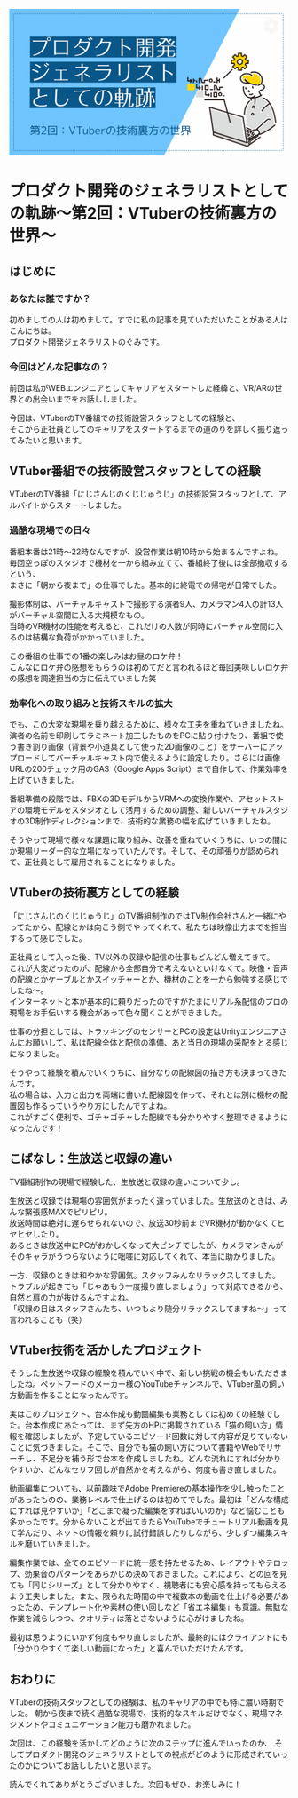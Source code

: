 ![CoverImage](images/20250623_product_development_generalist_part3/product_development_generalist_2.png)

# プロダクト開発のジェネラリストとしての軌跡〜第2回：VTuberの技術裏方の世界〜

## はじめに

### あなたは誰ですか？

初めましての人は初めまして。すでに私の記事を見ていただいたことがある人はこんにちは。  
プロダクト開発ジェネラリストのぐみです。

### 今回はどんな記事なの？

前回は私がWEBエンジニアとしてキャリアをスタートした経緯と、VR/ARの世界との出会いまでをお話ししました。

今回は、VTuberのTV番組での技術設営スタッフとしての経験と、  
そこから正社員としてのキャリアをスタートするまでの道のりを詳しく振り返ってみたいと思います。

## VTuber番組での技術設営スタッフとしての経験

VTuberのTV番組「にじさんじのくじじゅうじ」の技術設営スタッフとして、アルバイトからスタートしました。

### 過酷な現場での日々

番組本番は21時〜22時なんですが、設営作業は朝10時から始まるんですよね。  
毎回空っぽのスタジオで機材を一から組み立てて、番組終了後には全部撤収するという、  
まさに「朝から夜まで」の仕事でした。基本的に終電での帰宅が日常でした。

撮影体制は、バーチャルキャストで撮影する演者9人、カメラマン4人の計13人がバーチャル空間に入る大規模なもの。  
当時のVR機材の性能を考えると、これだけの人数が同時にバーチャル空間に入るのは結構な負荷がかかっていました。  

この番組の仕事での1番の楽しみはお昼のロケ弁！  
こんなにロケ弁の感想をもらうのは初めてだと言われるほど毎回美味しいロケ弁の感想を調達担当の方に伝えていました笑

### 効率化への取り組みと技術スキルの拡大

でも、この大変な現場を乗り越えるために、様々な工夫を重ねていきましたね。  
演者の名前を印刷してラミネート加工したものをPCに貼り付けたり、番組で使う書き割り画像（背景や小道具として使った2D画像のこと）をサーバーにアップロードしてバーチャルキャスト内で使えるように設定したり。さらには画像URLの200チェック用のGAS（Google Apps Script）まで自作して、作業効率を上げていきました。

番組準備の段階では、FBXの3DモデルからVRMへの変換作業や、アセットストアの環境モデルをスタジオとして活用するための調整、新しいバーチャルスタジオの3D制作ディレクションまで、技術的な業務の幅を広げていきましたね。

そうやって現場で様々な課題に取り組み、改善を重ねていくうちに、いつの間にか現場リーダー的な立場になっていたんです。そして、その頑張りが認められて、正社員として雇用されることになりました。

## VTuberの技術裏方としての経験

「にじさんじのくじじゅうじ」のTV番組制作のではTV制作会社さんと一緒にやってたから、配線とかは向こう側でやってくれて、私たちは映像出力までを担当するって感じでした。

正社員として入った後、TV以外の収録や配信の仕事もどんどん増えてきて。  
これが大変だったのが、配線から全部自分で考えないといけなくて。映像・音声の配線とかケーブルとかスイッチャーとか、機材のことを一から勉強する感じでしたね〜。  
インターネットと本が基本的に頼りだったのですがたまにリアル系配信のプロの現場をお手伝いする機会があって色々聞くことができました。

仕事の分担としては、トラッキングのセンサーとPCの設定はUnityエンジニアさんにお願いして、私は配線全体と配信の準備、あと当日の現場の采配をとる感じになりました。

そうやって経験を積んでいくうちに、自分なりの配線図の描き方も決まってきたんです。  
私の場合は、入力と出力を両端に書いた配線図を作って、それとは別に機材の配置図も作るっていうやり方にしたんですよね。  
これがすごく便利で、ゴチャゴチャした配線でも分かりやすく整理できるようになったんです！

## こばなし：生放送と収録の違い

TV番組制作の現場で経験した、生放送と収録の違いについて少し。

生放送と収録では現場の雰囲気がまったく違っていました。生放送のときは、みんな緊張感MAXでピリピリ。  
放送時間は絶対に遅らせられないので、放送30秒前までVR機材が動かなくてヒヤヒヤしたり。  
あるときは放送中にPCがおかしくなって大ピンチでしたが、カメラマンさんがそのキャラがうつらないように咄嗟に対応してくれて、本当に助かりました。

一方、収録のときは和やかな雰囲気。スタッフみんなリラックスしてました。  
トラブルが起きても「じゃあもう一度撮り直しましょう」って対応できるから、自然と肩の力が抜けるんですよね。  
「収録の日はスタッフさんたち、いつもより随分リラックスしてますね〜」って言われることも（笑）

## VTuber技術を活かしたプロジェクト

そうした生放送や収録の経験を積んでいく中で、新しい挑戦の機会もいただきましたね。ペットフードのメーカー様のYouTubeチャンネルで、VTuber風の飼い方動画を作ることになったんです。

実はこのプロジェクト、台本作成も動画編集も業務としては初めての経験でした。台本作成にあたっては、まず先方のHPに掲載されている「猫の飼い方」情報を確認しましたが、予定しているエピソード回数に対して内容が足りていないことに気づきました。そこで、自分でも猫の飼い方について書籍やWebでリサーチし、不足分を補う形で台本を作成しましたね。どんな流れにすれば分かりやすいか、どんなセリフ回しが自然かを考えながら、何度も書き直しました。

動画編集についても、以前趣味でAdobe Premiereの基本操作を少し触ったことがあったものの、業務レベルで仕上げるのは初めてでした。最初は「どんな構成にすれば見やすいか」「どこまで凝った編集をすればいいのか」など悩むことも多かったです。分からないことが出てきたらYouTubeでチュートリアル動画を見て学んだり、ネットの情報を頼りに試行錯誤したりしながら、少しずつ編集スキルを磨いていきました。

編集作業では、全てのエピソードに統一感を持たせるため、レイアウトやテロップ、効果音のパターンをあらかじめ決めておきました。これにより、どの回を見ても「同じシリーズ」として分かりやすく、視聴者にも安心感を持ってもらえるよう工夫しました。また、限られた時間の中で複数本の動画を仕上げる必要があったため、テンプレート化や素材の使い回しなど「省エネ編集」も意識。無駄な作業を減らしつつ、クオリティは落とさないように心がけましたね。

最初は思うようにいかず何度もやり直しましたが、最終的にはクライアントにも「分かりやすくて楽しい動画になった」と喜んでいただけたんです。

## おわりに

VTuberの技術スタッフとしての経験は、私のキャリアの中でも特に濃い時期でした。
朝から夜まで続く過酷な現場で、技術的なスキルだけでなく、現場マネジメントやコミュニケーション能力も磨かれました。

次回は、この経験を活かしてどのように次のステップに進んでいったのか、
そしてプロダクト開発のジェネラリストとしての視点がどのように形成されていったのかについてお話ししたいと思います。

読んでくれてありがとうございました。次回もぜひ、お楽しみに！
